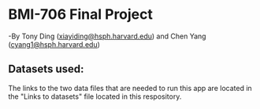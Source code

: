 # BMI-706 Final Project

-By Tony Ding (xiayiding@hsph.harvard.edu) and Chen Yang (cyang1@hsph.harvard.edu)

## Datasets used:
The links to the two data files that are needed to run this app are located in the "Links to datasets" file located in this respository.
